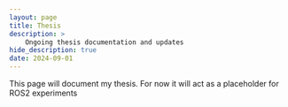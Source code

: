 ```yaml
---
layout: page
title: Thesis
description: >
    Ongoing thesis documentation and updates
hide_description: true
date: 2024-09-01 
---
```


This page will document my thesis. For now it will act as a placeholder for ROS2 experiments
